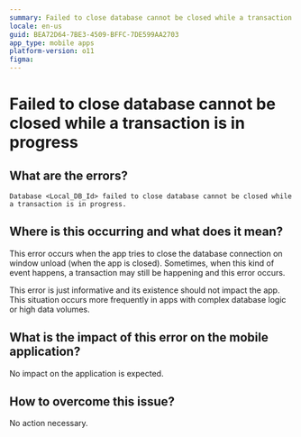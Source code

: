 ```yaml
---
summary: Failed to close database cannot be closed while a transaction is in progress.
locale: en-us
guid: BEA72D64-7BE3-4509-BFFC-7DE599AA2703
app_type: mobile apps
platform-version: o11
figma:
---
```


# Failed to close database cannot be closed while a transaction is in progress

## What are the errors?

``Database <Local_DB_Id> failed to close database cannot be closed while a transaction is in progress.``

## Where is this occurring and what does it mean?

This error occurs when the app tries to close the database connection on window unload (when the app is closed). Sometimes, when this kind of event happens, a transaction may still be happening and this error occurs.

This error is just informative and its existence should not impact the app. This situation occurs more frequently in apps with complex database logic or high data volumes.

## What is the impact of this error on the mobile application?

No impact on the application is expected.

## How to overcome this issue?

No action necessary.
